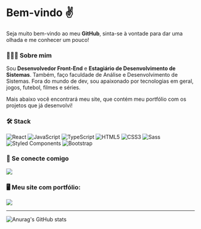 # Bem-vindo ✌️
Seja muito bem-vindo ao meu __GitHub__, sinta-se à vontade para dar uma olhada e me conhecer um pouco!

### 👨🏻‍💻 Sobre mim
Sou __Desenvolvedor Front-End__ e __Estagiário de Desenvolvimento de Sistemas__. Também, faço faculdade de Análise e Desenvolvimento de Sistemas. Fora do mundo de dev, sou apaixonado por tecnologias em geral, jogos, futebol, filmes e séries.

Mais abaixo você encontrará meu site, que contém meu portfólio com os projetos que já desenvolvi!

### 🛠 Stack
![React](https://img.shields.io/badge/React-20232A?style=for-the-badge&logo=react&logoColor=61DAFB)
![JavaScript](https://img.shields.io/badge/JavaScript-F7DF1E?style=for-the-badge&logo=javascript&logoColor=black)
![TypeScript](https://img.shields.io/badge/TypeScript-007ACC?style=for-the-badge&logo=typescript&logoColor=white)
![HTML5](https://img.shields.io/badge/HTML5-E34F26?style=for-the-badge&logo=html5&logoColor=white)
![CSS3](https://img.shields.io/badge/CSS3-1572B6?style=for-the-badge&logo=css3&logoColor=white)
![Sass](https://img.shields.io/badge/Sass-CC6699?style=for-the-badge&logo=sass&logoColor=white)
![Styled Components](https://img.shields.io/badge/styled--components-DB7093?style=for-the-badge&logo=styled-components&logoColor=white)
![Bootstrap](https://img.shields.io/badge/Bootstrap-563D7C?style=for-the-badge&logo=bootstrap&logoColor=white)

### 🤝 Se conecte comigo
<a href="https://www.linkedin.com/in/filipegallo/"> <img align="center" src="https://img.shields.io/badge/LinkedIn-0077B5?style=for-the-badge&logo=linkedin&logoColor=white" /> </a>

### 🖥 Meu site com portfólio:
<a href="https://github.com/filipegallodev/portfolio-nextjs">
  <img align="center" src="https://github-readme-stats.vercel.app/api/pin?username=filipegallodev&repo=portfolio-nextjs&theme=github_dark" />
</a>

<hr>

![Anurag's GitHub stats](https://github-readme-stats.vercel.app/api?username=filipegallodev&show_icons=true&include_all_commits=true&theme=github_dark)
